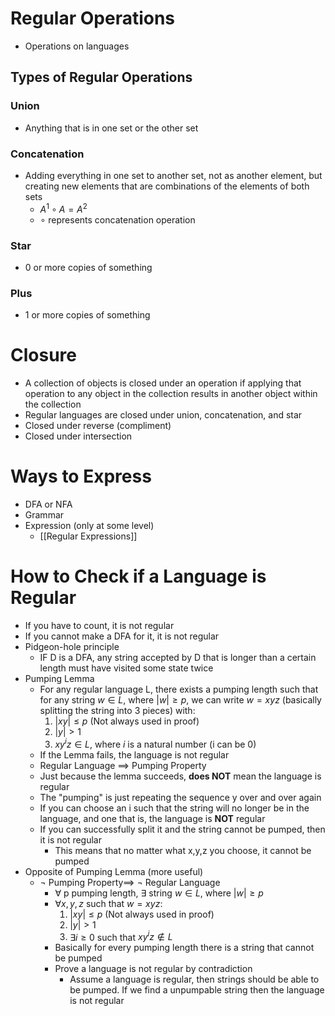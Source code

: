 # Regular Operations
- Operations on languages
## Types of Regular Operations
### Union
- Anything that is in one set or the other set
### Concatenation
- Adding everything in one set to another set, not as another element, but creating new elements that are combinations of the elements of both sets
	- $A^1 \circ A = A^2$
	- $\circ$ represents concatenation operation
### Star
- 0 or more copies of something
### Plus
- 1 or more copies of something



# Closure
- A collection of objects is closed under an operation if applying that operation to any object in the collection results in another object within the collection
- Regular languages are closed under union, concatenation, and star
- Closed under reverse (compliment)
- Closed under intersection

# Ways to Express
- DFA or NFA
- Grammar
- Expression (only at some level)
	- [[Regular Expressions]]

# How to Check if a Language is Regular
- If you have to count, it is not regular
- If you cannot make a DFA for it, it is not regular
- Pidgeon-hole principle
	- IF D is a DFA, any string accepted by D that is longer than a certain length must have visited some state twice
- Pumping Lemma 
	- For any regular language L, there exists a pumping length such that for any string $w \in L$, where $|w| \geq p$, we can write $w = xyz$ (basically splitting the string into 3 pieces) with:
		1. $|xy| \leq p$ (Not always used in proof)
		2. $|y| > 1$
		3. $xy^iz \in L$, where $i$ is a natural number (i can be 0)
	- If the Lemma fails, the language is not regular
	- Regular Language $\implies$ Pumping Property
	- Just because the lemma succeeds, **does NOT** mean the language is regular
	- The "pumping" is just repeating the sequence y over and over again
	- If you can choose an i such that the string will no longer be in the language, and one that is, the language is **NOT** regular
	- If you can successfully split it and the string cannot be pumped, then it is not regular
		- This means that no matter what x,y,z you choose, it cannot be pumped
- Opposite of Pumping Lemma (more useful)
	-  $\neg$ Pumping Property$\implies$ $\neg$ Regular Language
		- $\forall$ p pumping length, $\exists$ string $w \in L$, where $|w| \geq p$
		- $\forall x,y,z$ such that $w = xyz$:
			1. $|xy| \leq p$ (Not always used in proof)
			2. $|y| > 1$
			3. $\exists i \geq 0$ such that $xy^iz \notin L$
		- Basically for every pumping length there is a string that cannot be pumped
		-  Prove a language is not regular by contradiction
			- Assume a language is regular, then strings should be able to be pumped. If we find a unpumpable string then the language is not regular